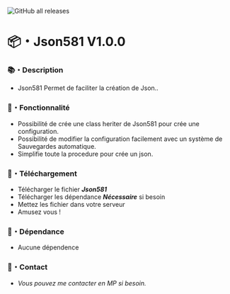 ![GitHub all releases](https://img.shields.io/github/downloads/Shape581/Json581/total)

# :package:・Json581 V1.0.0

### :books:・Description

- Json581 Permet de faciliter la création de Json..

### :toolbox:・Fonctionnalité

- Possibilité de crée une class heriter de Json581 pour crée une configuration.
- Possibilité de modifier la configuration facilement avec un système de Sauvegardes automatique.
- Simplifie toute la procedure pour crée un json.

### :link:・Téléchargement

- Télécharger le fichier ***Json581***
- Télécharger les dépendance ***Nécessaire*** si besoin
- Mettez les fichier dans votre serveur
- Amusez vous !

### :link:・Dépendance

- Aucune dépendence

### :speech_balloon:・Contact

- *Vous pouvez me contacter en MP si besoin.*
